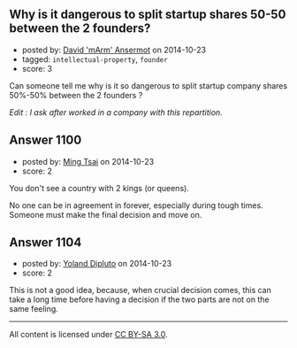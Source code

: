 ## Why is it dangerous to split startup shares 50-50 between the 2 founders?

- posted by: [David 'mArm' Ansermot](https://stackexchange.com/users/412499/david-marm-ansermot) on 2014-10-23
- tagged: `intellectual-property`, `founder`
- score: 3

Can someone tell me why is it so dangerous to split startup company shares 50%-50% between the 2 founders ? 

*Edit : I ask after worked in a company with this repartition.*


## Answer 1100

- posted by: [Ming Tsai](https://stackexchange.com/users/5218424/ming-tsai) on 2014-10-23
- score: 2

You don't see a country with 2 kings (or queens).

No one can be in agreement in forever, especially during tough times.  Someone must make the final decision and move on.


## Answer 1104

- posted by: [Yoland Dipluto](https://stackexchange.com/users/3893685/yoland-dipluto) on 2014-10-23
- score: 2

This is not a good idea, because, when crucial decision comes, this can take a long time before having a decision if the two parts are not on the same feeling.



---

All content is licensed under [CC BY-SA 3.0](https://creativecommons.org/licenses/by-sa/3.0/).
